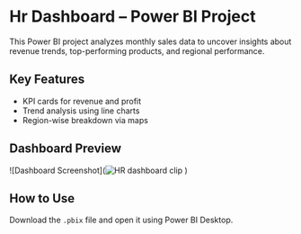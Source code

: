 # Hr Dashboard – Power BI Project

This Power BI project analyzes monthly sales data to uncover insights about revenue trends, top-performing products, and regional performance.

## Key Features
- KPI cards for revenue and profit
- Trend analysis using line charts
- Region-wise breakdown via maps

## Dashboard Preview
![Dashboard Screenshot](![HR dashboard clip](https://github.com/user-attachments/assets/80a936d2-b3aa-4a07-b393-60638704a8fc)
)

## How to Use
Download the `.pbix` file and open it using Power BI Desktop.
